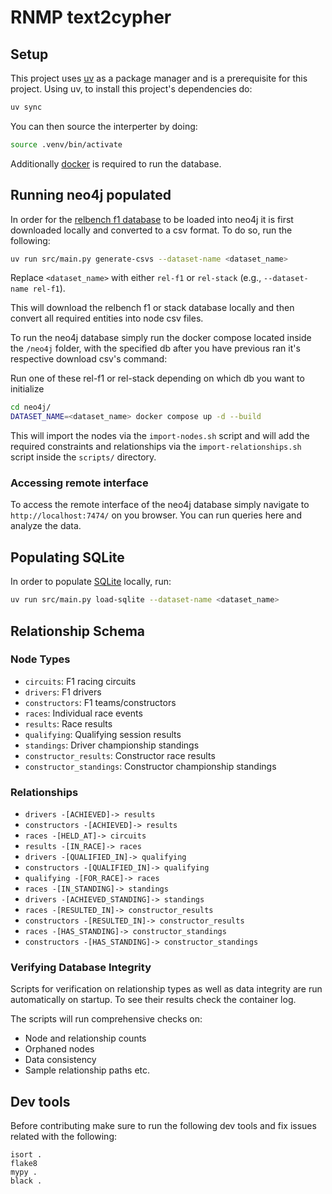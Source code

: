 # RNMP text2cypher

## Setup

This project uses [uv](https://github.com/astral-sh/uv) as a package manager and is a prerequisite for this project. Using uv, to install this project's dependencies do:

```bash
uv sync
```

You can then source the interperter by doing:

```bash
source .venv/bin/activate
```

Additionally [docker](https://www.docker.com/) is required to run the database.

## Running neo4j populated

In order for the [relbench f1 database](https://relbench.stanford.edu/datasets/rel-f1/) to be loaded into neo4j it is first downloaded locally and converted to a csv format. To do so, run the following:

```bash
uv run src/main.py generate-csvs --dataset-name <dataset_name>
```
Replace `<dataset_name>` with either `rel-f1` or `rel-stack` (e.g., `--dataset-name rel-f1`).

This will download the relbench f1 or stack database locally and then convert all required entities into node csv files.

To run the neo4j database simply run the docker compose located inside the `/neo4j` folder, with the specified db after you have previous ran it's respective download csv's command:

Run one of these rel-f1 or rel-stack depending on which db you want to initialize

```bash
cd neo4j/
DATASET_NAME=<dataset_name> docker compose up -d --build
```

This will import the nodes via the `import-nodes.sh` script and will add the required constraints and relationships via the `import-relationships.sh` script inside the `scripts/` directory.

### Accessing remote interface

To access the remote interface of the neo4j database simply navigate to `http://localhost:7474/` on you browser. You can run queries here and analyze the data. 

## Populating SQLite

In order to populate [SQLite](https://sqlite.org/) locally, run:

```bash
uv run src/main.py load-sqlite --dataset-name <dataset_name>
```

## Relationship Schema

### Node Types
- `circuits`: F1 racing circuits
- `drivers`: F1 drivers
- `constructors`: F1 teams/constructors
- `races`: Individual race events
- `results`: Race results
- `qualifying`: Qualifying session results
- `standings`: Driver championship standings
- `constructor_results`: Constructor race results
- `constructor_standings`: Constructor championship standings

### Relationships
- `drivers -[ACHIEVED]-> results`
- `constructors -[ACHIEVED]-> results`
- `races -[HELD_AT]-> circuits`
- `results -[IN_RACE]-> races`
- `drivers -[QUALIFIED_IN]-> qualifying`
- `constructors -[QUALIFIED_IN]-> qualifying`
- `qualifying -[FOR_RACE]-> races`
- `races -[IN_STANDING]-> standings`
- `drivers -[ACHIEVED_STANDING]-> standings`
- `races -[RESULTED_IN]-> constructor_results`
- `constructors -[RESULTED_IN]-> constructor_results`
- `races -[HAS_STANDING]-> constructor_standings`
- `constructors -[HAS_STANDING]-> constructor_standings`

### Verifying Database Integrity

Scripts for verification on relationship types as well as data integrity are run automatically on startup. 
To see their results check the container log.

The scripts will run comprehensive checks on:
- Node and relationship counts
- Orphaned nodes
- Data consistency
- Sample relationship paths etc.

## Dev tools

Before contributing make sure to run the following dev tools and fix issues related with the following:

```
isort .
flake8
mypy .
black .
```
